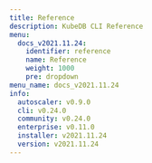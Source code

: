 ```yaml
---
title: Reference
description: KubeDB CLI Reference
menu:
  docs_v2021.11.24:
    identifier: reference
    name: Reference
    weight: 1000
    pre: dropdown
menu_name: docs_v2021.11.24
info:
  autoscaler: v0.9.0
  cli: v0.24.0
  community: v0.24.0
  enterprise: v0.11.0
  installer: v2021.11.24
  version: v2021.11.24
---
```


